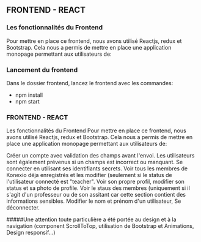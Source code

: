 ## FRONTEND - REACT
### Les fonctionnalités du Frontend
Pour mettre en place ce frontend, nous avons utilisé Reactjs, redux et Bootstrap. Cela nous a permis de mettre en place une application monopage permettant aux utilisateurs de:

### Lancement du frontend
Dans le dossier frontend, lancez le frontend avec les commandes:
- npm install
- npm start

### FRONTEND - REACT
Les fonctionnalités du Frontend
Pour mettre en place ce frontend, nous avons utilisé Reactjs, redux et Bootstrap. Cela nous a permis de mettre en place une application monopage permettant aux utilisateurs de:

Créer un compte avec validation des champs avant l'envoi. Les utilisateurs sont également prévenus si un champs est incorrect ou manquant.
Se connecter en utilisant ses identifiants secrets.
Voir tous les membres de Konexio déja enregistrés et les modifier (seulement si le status de l'utilisateur connecté est "teacher".
Voir son propre profil, modifier son status et sa photo de profile.
Voir le staus des membres (uniquement si il s'agit d'un professeur ou de son assitant car cette section contient des informations sensibles.
Modifier le nom et prénom d'un utilisateur,
Se déconnecter.

#####Une attention toute particulière a été portée au design et à la navigation (component ScrollToTop, utilisation de Bootstrap et Animations, Design responsif...)

